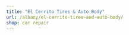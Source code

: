 ```yaml
---
title: "El Cerrito Tires & Auto Body"
url: /albany/el-cerrito-tires-and-auto-body/
shop: car repair
---
```

